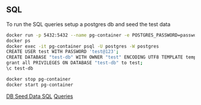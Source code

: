 ## SQL

To run the SQL queries setup a postgres db and seed the test data


```bash
docker run -p 5432:5432 --name pg-container -e POSTGRES_PASSWORD=password -d postgres:9.6.10
docker ps
docker exec -it pg-container psql -U postgres -W postgres
CREATE USER test WITH PASSWORD 'test@123';
CREATE DATABASE "test-db" WITH OWNER "test" ENCODING UTF8 TEMPLATE template0;
grant all PRIVILEGES ON DATABASE "test-db" to test;
\c test-db

docker stop pg-container
docker start pg-container
```

[DB Seed Data SQL](https://github.com/gitorko/project01/blob/master/src/test/java/com/demo/sql/setup/setup.sql)
[Queries](https://github.com/gitorko/project01/blob/master/src/test/java/com/demo/sql/queries/employee-queries.sql)
